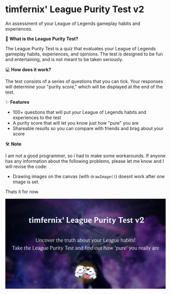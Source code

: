 timfernix' League Purity Test v2
================

An assessment of your League of Legends gameplay habits and experiences.

🔰 **What is the League Purity Test?**

The League Purity Test is a quiz that evaluates your League of Legends gameplay habits, experiences, and opinions. The test is designed to be fun and entertaining, and is not meant to be taken seriously.

💻 **How does it work?**

The test consists of a series of questions that you can tick. Your responses will determine your "purity score," which will be displayed at the end of the test.

✨ **Features**

* 100+ questions that will put your League of Legends habits and experiences to the test
* A purity score that will let you know just how "pure" you are
* Shareable results so you can compare with friends and brag about your score

🛠 **Note**

I am not a good programmer, so i had to make some workarounds. If anyone has any information about the following problems, please let me know and I will revise the code:
- Drawing images on the canvas (with `drawImage()`) doesnt work after one image is set.

Thats it for now.

![](thumb.png)
